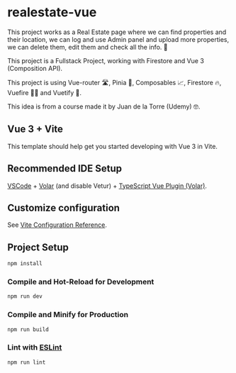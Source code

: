 # realestate-vue

This project works as a Real Estate page where we can find properties and their location, we can log and use Admin panel and upload more properties, we can delete them, edit them and check all the info. 🏡

This project is a Fullstack Project, working with Firestore and Vue 3 (Composition API).

This project is using Vue-router 🛣️, Pinia 🍍, Composables 📈, Firestore 🔥, Vuefire 💚🔥 and Vuetify 💙.

This idea is from a course made it by Juan de la Torre (Udemy) 🤓.

## Vue 3 + Vite

This template should help get you started developing with Vue 3 in Vite.

## Recommended IDE Setup

[VSCode](https://code.visualstudio.com/) + [Volar](https://marketplace.visualstudio.com/items?itemName=Vue.volar) (and disable Vetur) + [TypeScript Vue Plugin (Volar)](https://marketplace.visualstudio.com/items?itemName=Vue.vscode-typescript-vue-plugin).

## Customize configuration

See [Vite Configuration Reference](https://vitejs.dev/config/).

## Project Setup

```sh
npm install
```

### Compile and Hot-Reload for Development

```sh
npm run dev
```

### Compile and Minify for Production

```sh
npm run build
```

### Lint with [ESLint](https://eslint.org/)

```sh
npm run lint
```
